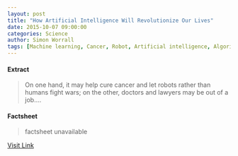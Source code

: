 ```yaml
---
layout: post
title: "How Artificial Intelligence Will Revolutionize Our Lives"
date: 2015-10-07 09:00:00
categories: Science
author: Simon Worrall
tags: [Machine learning, Cancer, Robot, Artificial intelligence, Algorithm]
---
```



#### Extract
>On one hand, it may help cure cancer and let robots rather than humans fight wars; on the other, doctors and lawyers may be out of a job....

#### Factsheet
>factsheet unavailable

[Visit Link](http://news.nationalgeographic.com/2015/10/151007-computers-artificial-intelligence-ai-robots-data-ngbooktalk/)


